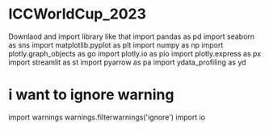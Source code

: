 # ICCWorldCup_2023
Downlaod and import library like that
import pandas as pd
import seaborn as sns
import matplotlib.pyplot as plt
import numpy as np
import plotly.graph_objects as go
import plotly.io as pio
import plotly.express as px
import streamlit as st
import pyarrow as pa
import ydata_profiling as yd
# i want to ignore warning
import warnings
warnings.filterwarnings('ignore')
import io

